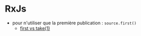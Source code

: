 RxJs
====

* pour n'utiliser que la première publication : `source.first()`
  * [first vs take(1)](https://stackoverflow.com/questions/42345969/angular-2-using-rxjs-take1-vs-first#answer-42346203)
